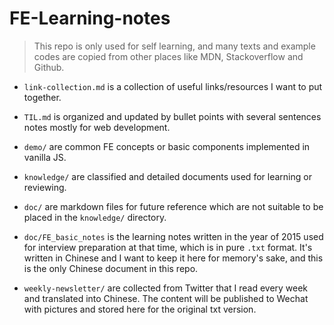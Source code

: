 # FE-Learning-notes

> This repo is only used for self learning, and many texts and example codes are copied from other places like MDN, Stackoverflow and Github.

- `link-collection.md` is a collection of useful links/resources I want to put together.

- `TIL.md` is organized and updated by bullet points with several sentences notes mostly for web development.

- `demo/` are common FE concepts or basic components implemented in vanilla JS.

- `knowledge/` are classified and detailed documents used for learning or reviewing.

- `doc/` are markdown files for future reference which are not suitable to be placed in the `knowledge/` directory.

- `doc/FE_basic_notes` is the learning notes written in the year of 2015 used for interview preparation at that time, which is in pure `.txt` format. It's written in Chinese and I want to keep it here for memory's sake, and this is the only Chinese document in this repo.

- `weekly-newsletter/` are collected from Twitter that I read every week and translated into Chinese. The content will be published to Wechat with pictures and stored here for the original txt version.
